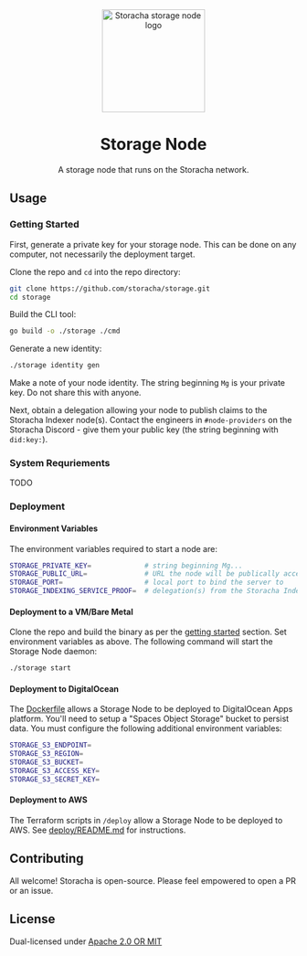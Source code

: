 <div align="center">
  <img src="https://bafybeihuuqarjd3wkswa6mbirykvtsdlwu7yaccqpujnbycvurb6jyq2fm.ipfs.w3s.link/the-racha-centipede.png" alt="Storacha storage node logo" width="180" />
  <h1>Storage Node</h1>
  <p>A storage node that runs on the Storacha network.</p>
</div>

## Usage

### Getting Started

First, generate a private key for your storage node. This can be done on any computer, not necessarily the deployment target.

Clone the repo and `cd` into the repo directory:

```sh
git clone https://github.com/storacha/storage.git
cd storage
```

Build the CLI tool:

```sh
go build -o ./storage ./cmd
```

Generate a new identity:

```sh
./storage identity gen
```

Make a note of your node identity. The string beginning `Mg` is your private key. Do not share this with anyone.

Next, obtain a delegation allowing your node to publish claims to the Storacha Indexer node(s). Contact the engineers in `#node-providers` on the Storacha Discord - give them your public key (the string beginning with `did:key:`).

### System Requriements

TODO

### Deployment

#### Environment Variables

The environment variables required to start a node are:

```sh
STORAGE_PRIVATE_KEY=             # string beginning Mg...
STORAGE_PUBLIC_URL=              # URL the node will be publically accessible at
STORAGE_PORT=                    # local port to bind the server to
STORAGE_INDEXING_SERVICE_PROOF=  # delegation(s) from the Storacha Indexing node(s)
```

#### Deployment to a VM/Bare Metal

Clone the repo and build the binary as per the [getting started](#getting-started) section. Set environment variables as above. The following command will start the Storage Node daemon:

```sh
./storage start
```

#### Deployment to DigitalOcean

The [Dockerfile](./Dockerfile) allows a Storage Node to be deployed to DigitalOcean Apps platform. You'll need to setup a "Spaces Object Storage" bucket to persist data. You must configure the following additional environment variables:

```sh
STORAGE_S3_ENDPOINT=
STORAGE_S3_REGION=
STORAGE_S3_BUCKET=
STORAGE_S3_ACCESS_KEY=
STORAGE_S3_SECRET_KEY=
```

#### Deployment to AWS

The Terraform scripts in `/deploy` allow a Storage Node to be deployed to AWS. See [deploy/README.md](./deploy/README.md) for instructions.

## Contributing

All welcome! Storacha is open-source. Please feel empowered to open a PR or an issue.

## License

Dual-licensed under [Apache 2.0 OR MIT](LICENSE.md)

